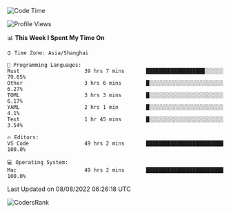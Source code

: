 <!--START_SECTION:waka-->
![Code Time](http://img.shields.io/badge/Code%20Time-1%2C596%20hrs%2022%20mins-blue)

![Profile Views](http://img.shields.io/badge/Profile%20Views-53-blue)

📊 **This Week I Spent My Time On** 

```text
⌚︎ Time Zone: Asia/Shanghai

💬 Programming Languages: 
Rust                     39 hrs 7 mins       ███████████████████░░░░░░   79.05% 
Other                    3 hrs 6 mins        █░░░░░░░░░░░░░░░░░░░░░░░░   6.27% 
TOML                     3 hrs 3 mins        █░░░░░░░░░░░░░░░░░░░░░░░░   6.17% 
YAML                     2 hrs 1 min         █░░░░░░░░░░░░░░░░░░░░░░░░   4.1% 
Text                     1 hr 45 mins        █░░░░░░░░░░░░░░░░░░░░░░░░   3.54%

🔥 Editors: 
VS Code                  49 hrs 2 mins       █████████████████████████   100.0%

💻 Operating System: 
Mac                      49 hrs 2 mins       █████████████████████████   100.0%

```


 Last Updated on 08/08/2022 06:26:18 UTC
<!--END_SECTION:waka-->

![CodersRank](https://cr-skills-chart-widget.azurewebsites.net/api/api?username=BugenZhao&padding=16&tooltip=true&branding=false&sort-by-score=true&skills=Rust%2C%20Swift%2C%20C%2C%20TypeScript%2C%20Java%2C%20Go%2C%20Dart%2C%20C%2B%2B%2C%20Python%2C%20Assembly%2C%20Shell%2C%20Kotlin)
